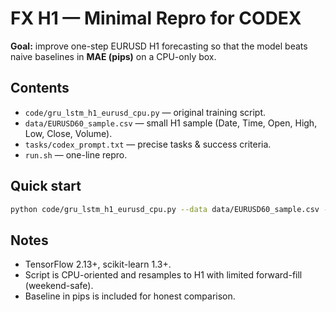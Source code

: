 # FX H1 — Minimal Repro for CODEX

**Goal:** improve one-step EURUSD H1 forecasting so that the model beats naive baselines in **MAE (pips)** on a CPU-only box.

## Contents
- `code/gru_lstm_h1_eurusd_cpu.py` — original training script.
- `data/EURUSD60_sample.csv` — small H1 sample (Date, Time, Open, High, Low, Close, Volume).
- `tasks/codex_prompt.txt` — precise tasks & success criteria.
- `run.sh` — one-line repro.

## Quick start
```bash
python code/gru_lstm_h1_eurusd_cpu.py --data data/EURUSD60_sample.csv --start-date 2024-08-01 --time-step 240 --split 0.9 --epochs 10 --batch-size 64 --no-tune
```

## Notes
- TensorFlow 2.13+, scikit-learn 1.3+.
- Script is CPU-oriented and resamples to H1 with limited forward-fill (weekend-safe).
- Baseline in pips is included for honest comparison.
